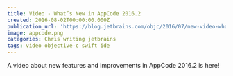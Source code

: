 ```yaml
---
title: Video - What’s New in AppCode 2016.2
created: 2016-08-02T00:00:00.000Z
publication_url: 'https://blog.jetbrains.com/objc/2016/07/new-video-whats-new-in-appcode-2016-2/'
image: appcode.png
categories: Chris writing jetbrains
tags: video objective-c swift ide
---
```


A video about new features and improvements in AppCode 2016.2 is here!
